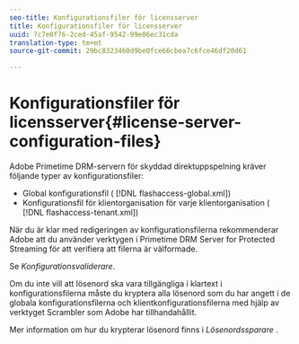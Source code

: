 ```yaml
---
seo-title: Konfigurationsfiler för licensserver
title: Konfigurationsfiler för licensserver
uuid: 7c7e0f76-2ced-45af-9542-99e06ec31cda
translation-type: tm+mt
source-git-commit: 29bc8323460d9be0fce66cbea7c6fce46df20d61

---
```



# Konfigurationsfiler för licensserver{#license-server-configuration-files}

Adobe Primetime DRM-servern för skyddad direktuppspelning kräver följande typer av konfigurationsfiler:

* Global konfigurationsfil ( [!DNL flashaccess-global.xml])
* Konfigurationsfil för klientorganisation för varje klientorganisation ( [!DNL flashaccess-tenant.xml])

När du är klar med redigeringen av konfigurationsfilerna rekommenderar Adobe att du använder verktygen i Primetime DRM Server for Protected Streaming för att verifiera att filerna är välformade.

Se *Konfigurationsvaliderare*.

Om du inte vill att lösenord ska vara tillgängliga i klartext i konfigurationsfilerna måste du kryptera alla lösenord som du har angett i de globala konfigurationsfilerna och klientkonfigurationsfilerna med hjälp av verktyget Scrambler som Adobe har tillhandahållit.

Mer information om hur du krypterar lösenord finns i *Lösenordssparare* .
